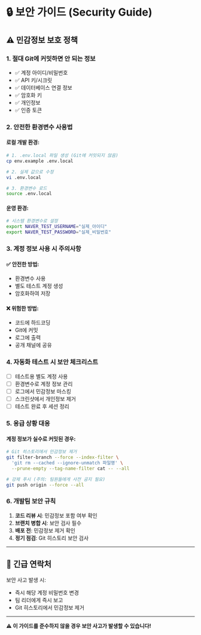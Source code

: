 # 🔒 보안 가이드 (Security Guide)

## ⚠️ 민감정보 보호 정책

### 1. **절대 Git에 커밋하면 안 되는 정보**
- ✅ 계정 아이디/비밀번호
- ✅ API 키/시크릿
- ✅ 데이터베이스 연결 정보
- ✅ 암호화 키
- ✅ 개인정보
- ✅ 인증 토큰

### 2. **안전한 환경변수 사용법**

#### 로컬 개발 환경:
```bash
# 1. .env.local 파일 생성 (Git에 커밋되지 않음)
cp env.example .env.local

# 2. 실제 값으로 수정
vi .env.local

# 3. 환경변수 로드
source .env.local
```

#### 운영 환경:
```bash
# 시스템 환경변수로 설정
export NAVER_TEST_USERNAME="실제_아이디"
export NAVER_TEST_PASSWORD="실제_비밀번호"
```

### 3. **계정 정보 사용 시 주의사항**

#### ✅ 안전한 방법:
- 환경변수 사용
- 별도 테스트 계정 생성
- 암호화하여 저장

#### ❌ 위험한 방법:
- 코드에 하드코딩
- Git에 커밋
- 로그에 출력
- 공개 채널에 공유

### 4. **자동화 테스트 시 보안 체크리스트**

- [ ] 테스트용 별도 계정 사용
- [ ] 환경변수로 계정 정보 관리
- [ ] 로그에서 민감정보 마스킹
- [ ] 스크린샷에서 개인정보 제거
- [ ] 테스트 완료 후 세션 정리

### 5. **응급 상황 대응**

#### 계정 정보가 실수로 커밋된 경우:
```bash
# Git 히스토리에서 민감정보 제거
git filter-branch --force --index-filter \
  'git rm --cached --ignore-unmatch 파일명' \
  --prune-empty --tag-name-filter cat -- --all

# 강제 푸시 (주의: 팀원들에게 사전 공지 필요)
git push origin --force --all
```

### 6. **개발팀 보안 규칙**

1. **코드 리뷰 시**: 민감정보 포함 여부 확인
2. **브랜치 병합 시**: 보안 검사 필수
3. **배포 전**: 민감정보 제거 확인
4. **정기 점검**: Git 히스토리 보안 검사

---

## 🚨 긴급 연락처

보안 사고 발생 시:
- 즉시 해당 계정 비밀번호 변경
- 팀 리더에게 즉시 보고
- Git 히스토리에서 민감정보 제거

---

**⚠️ 이 가이드를 준수하지 않을 경우 보안 사고가 발생할 수 있습니다!**
